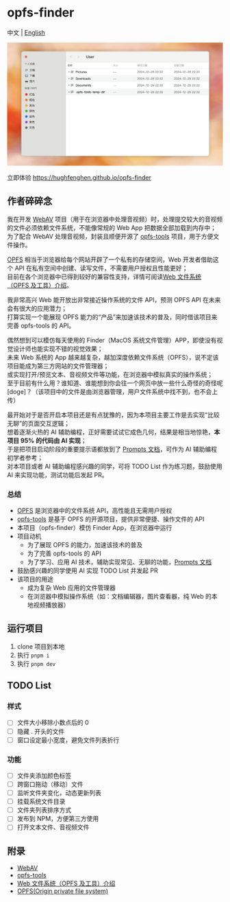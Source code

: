# opfs-finder

中文 | [English](./README_US.md)

![preview img](./preview.png)

立即体验 <https://hughfenghen.github.io/opfs-finder>

## 作者碎碎念

我在开发 [WebAV][1] 项目（用于在浏览器中处理音视频）时，处理提交较大的音视频的文件必须依赖文件系统，不能像常规的 Web App 把数据全部加载到内存中；  
为了配合 WebAV 处理音视频，封装且顺便开源了 [opfs-tools][2] 项目，用于方便文件操作。

[OPFS][4] 相当于浏览器给每个网站开辟了一个私有的存储空间，Web 开发者借助这个 API 在私有空间中创建、读写文件，不需要用户授权且性能更好；  
目前在各个浏览器中已得到较好的兼容性支持，详情可阅读[Web 文件系统（OPFS 及工具）介绍][3]。

我非常高兴 Web 能开放出非常接近操作系统的文件 API，预测 OPFS API 在未来会有很大的应用潜力；  
打算实现一个能展现 OPFS 能力的“产品”来加速该技术的普及，同时借该项目来完善 opfs-tools 的 API。

偶然想到可以模仿每天使用的 Finder（MacOS 系统文件管理）APP，即使没有视觉设计师也能实现不错的视觉效果；  
未来 Web 系统的 App 越来越复杂，越加深度依赖文件系统（OPFS），说不定该项目能成为第三方网站的文件管理器；  
或实现打开/预览文本、音视频文件等功能，在浏览器中模拟真实的操作系统；  
至于目前有什么用？谁知道、谁能想到你会往一个网页中放一些什么奇怪的奇怪呢[doge]？（该项目中的文件是由浏览器管理，用户文件系统中找不到，也不会上传）

最开始对于是否开启本项目还是有点犹豫的，因为本项目主要工作是去实现“比较无聊”的页面交互逻辑；  
想着逐渐火热的 AI 辅助编程，正好需要试试它成色几何，结果是相当地惊艳，**本项目 95% 的代码由 AI 实现**；  
于是把项目启动阶段的重要提示语都放到了 [Prompts 文档](./prompts.md)，可作为 AI 辅助编程初学者参考；  
对本项目或者 AI 辅助编程感兴趣的同学，可将 TODO List 作为练习题，鼓励使用 AI 来实现功能，测试功能后发起 PR。

### 总结

- [OPFS][4] 是浏览器中的文件系统 API，高性能且无需用户授权
- [opfs-tools][2] 是基于 OPFS 的开源项目，提供非常便捷、操作文件的 API
- 本项目（opfs-finder）模仿 Finder App，在浏览器中运行
- 项目动机
  - 为了展现 OPFS 的能力，加速该技术的普及
  - 为了完善 opfs-tools 的 API
  - 为了学习、应用 AI 技术，辅助实现常见、无聊的功能，[Prompts 文档](./prompts.md)
- 鼓励感兴趣的同学使用 AI 实现 TODO List 并发起 PR
- 该项目的用途
  - 成为复杂 Web 应用的文件管理器
  - 在浏览器中模拟操作系统（如：文档编辑器，图片查看器，纯 Web 的本地视频播放器）

## 运行项目

1. clone 项目到本地
2. 执行 `pnpm i`
3. 执行 `pnpm dev`

## TODO List

### 样式

- [ ] 文件大小移除小数点后的 0
- [ ] 隐藏 . 开头的文件
- [ ] 窗口设定最小宽度，避免文件列表折行

### 功能

- [ ] 文件夹添加颜色标签
- [ ] 跨窗口拖动（移动）文件
- [ ] 监听文件夹变化，动态更新列表
- [ ] 挂载系统文件目录
- [ ] 文件夹列表排序方式
- [ ] 发布到 NPM，方便第三方使用
- [ ] 打开文本文件、音视频文件

## 附录

- [WebAV][1]
- [opfs-tools][2]
- [Web 文件系统（OPFS 及工具）介绍][3]
- [OPFS(Origin private file system)][4]

[1]: https://github.com/bilibili/WebAV
[2]: https://github.com/hughfenghen/opfs-tools
[3]: https://hughfenghen.github.io/posts/2024/03/14/web-storage-and-opfs/
[4]: https://developer.mozilla.org/zh-CN/docs/Web/API/File_System_API/Origin_private_file_system
